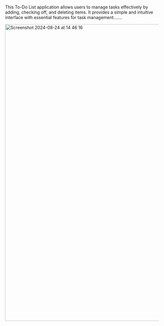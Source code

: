 This To-Do List application allows users to manage tasks effectively by adding, checking off, and deleting items. It provides a simple and intuitive interface with essential features for task management.......
 

<img width="971" alt="Screenshot 2024-08-24 at 14 46 16" src="https://github.com/user-attachments/assets/92f0417e-dafa-4413-b8f3-f2b6652b9b66">
